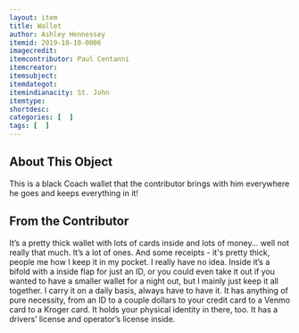 ```yaml
---
layout: item
title: Wallet
author: Ashley Hennessey
itemid: 2019-10-10-0006
imagecredit: 
itemcontributor: Paul Centanni
itemcreator: 
itemsubject: 
itemdategot: 
itemindianacity: St. John
itemtype: 
shortdesc: 
categories: [  ]
tags: [  ]
---
```

## About This Object

This is a black Coach wallet that the contributor brings with him everywhere he goes and keeps everything in it! 

## From the Contributor

<p class=blockquote style=’font-size:115%;’> It’s a pretty thick wallet with lots of cards inside and lots of money… well not really that much. It’s a lot of ones. And some receipts - it's pretty thick, people me how I keep it in my pocket. I really have no idea. Inside it’s a bifold with a inside flap for just an ID, or you could even take it out if you wanted to have a smaller wallet for a night out, but I mainly just keep it all together. I carry it on a daily basis, always have to have it. It has anything of pure necessity, from an ID to a couple dollars to your credit card to a Venmo card to a Kroger card. It holds your physical identity in there, too. It has a drivers’ license and operator’s license inside.</p>
